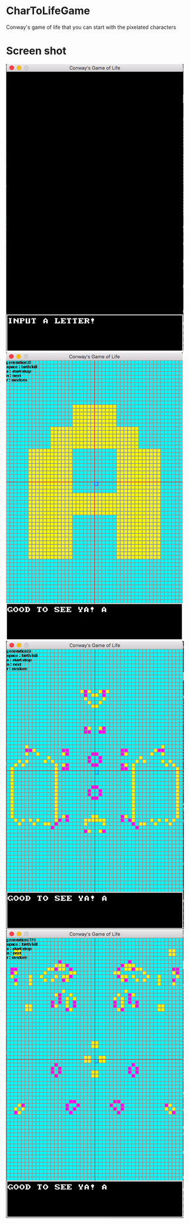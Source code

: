 # CharToLifeGame
Conway's game of life that you can start with the pixelated characters

# Screen shot
![Input](https://github.com/Bakuo/CharToLifeGame/blob/master/images/input.png)
![Input](https://github.com/Bakuo/CharToLifeGame/blob/master/images/inputA.png)
![Input](https://github.com/Bakuo/CharToLifeGame/blob/master/images/generation9.png)
![Input](https://github.com/Bakuo/CharToLifeGame/blob/master/images/generation175.png)
